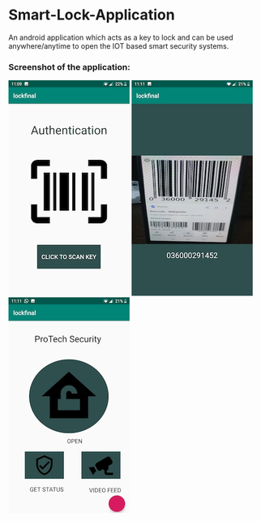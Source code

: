 # Smart-Lock-Application
An android application which acts as a key to lock and can be used anywhere/anytime to open the IOT based smart security systems.
### Screenshot of the application:
![Alt text](https://github.com/ShivalikaGoel/Smart-Lock-Application/blob/master/Read-Me-Images/AuthenticationScreen.jpg?raw=true "Title")
![Alt text](https://github.com/ShivalikaGoel/Smart-Lock-Application/blob/master/Read-Me-Images/BarCodeScanningFeature.jpg?raw=true "Title")
![Alt text](https://github.com/ShivalikaGoel/Smart-Lock-Application/blob/master/Read-Me-Images/HomePage.jpg?raw=true "Title")

